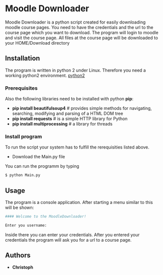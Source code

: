 # Moodle Downloader

Moodle Downloader is a python script created for easily downloading moodle course pages.
You need to have the credentials and the url to the course page which you want to download.
The program will login to moodle and visit the course page.
All files at the course page will be downloaded to your HOME/Download  directory

## Installation

The program is written in python 2 under Linux.
Therefore you need a working python2 environment. [python2]

### Prerequisites
Also the following libraries need to be installed with python **pip**:

* **pip install beautifulsoup4**    # provides simple methods for navigating, searching, modifying and parsing of a HTML DOM tree
* **pip install requests**    #  is a simple HTTP library for Python
* **pip install multiprocessing** # a library for threads



### Install program

To run the script your system has to fulfill the rerequisities listed above.

* Download the Main.py file

You can run the programm by typing
```sh
$ python Main.py
```

## Usage
The program is a console application.
After starting a menu similar to this will be shown:
```sh
#### Welcome to the MoodleDownloader!

Enter you username:
```

Inside there you can enter your credentials.
After you entered your credentials the program will ask you for a url to a course page.

## Authors

* **Christoph**


   [python2]: <https://www.python.org/downloads/>
